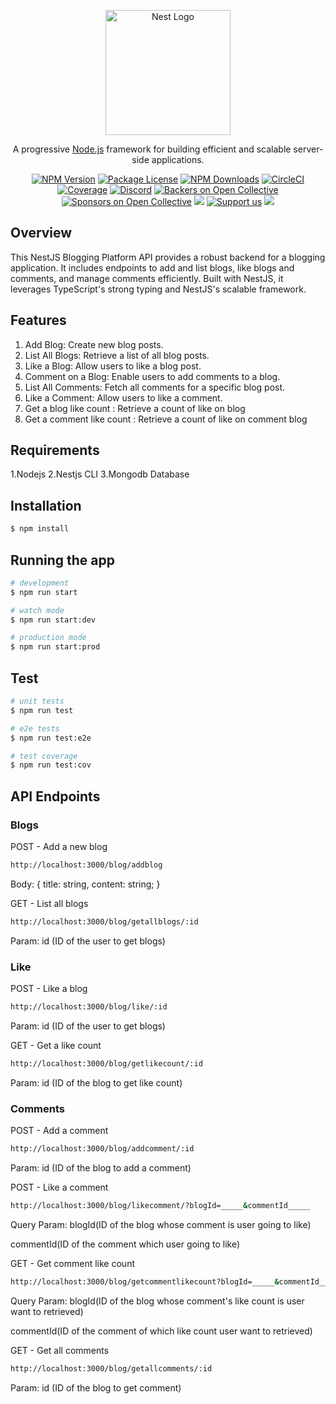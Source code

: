 <p align="center">
  <a href="http://nestjs.com/" target="blank"><img src="https://nestjs.com/img/logo-small.svg" width="200" alt="Nest Logo" /></a>
</p>

[circleci-image]: https://img.shields.io/circleci/build/github/nestjs/nest/master?token=abc123def456
[circleci-url]: https://circleci.com/gh/nestjs/nest

  <p align="center">A progressive <a href="http://nodejs.org" target="_blank">Node.js</a> framework for building efficient and scalable server-side applications.</p>
    <p align="center">
<a href="https://www.npmjs.com/~nestjscore" target="_blank"><img src="https://img.shields.io/npm/v/@nestjs/core.svg" alt="NPM Version" /></a>
<a href="https://www.npmjs.com/~nestjscore" target="_blank"><img src="https://img.shields.io/npm/l/@nestjs/core.svg" alt="Package License" /></a>
<a href="https://www.npmjs.com/~nestjscore" target="_blank"><img src="https://img.shields.io/npm/dm/@nestjs/common.svg" alt="NPM Downloads" /></a>
<a href="https://circleci.com/gh/nestjs/nest" target="_blank"><img src="https://img.shields.io/circleci/build/github/nestjs/nest/master" alt="CircleCI" /></a>
<a href="https://coveralls.io/github/nestjs/nest?branch=master" target="_blank"><img src="https://coveralls.io/repos/github/nestjs/nest/badge.svg?branch=master#9" alt="Coverage" /></a>
<a href="https://discord.gg/G7Qnnhy" target="_blank"><img src="https://img.shields.io/badge/discord-online-brightgreen.svg" alt="Discord"/></a>
<a href="https://opencollective.com/nest#backer" target="_blank"><img src="https://opencollective.com/nest/backers/badge.svg" alt="Backers on Open Collective" /></a>
<a href="https://opencollective.com/nest#sponsor" target="_blank"><img src="https://opencollective.com/nest/sponsors/badge.svg" alt="Sponsors on Open Collective" /></a>
  <a href="https://paypal.me/kamilmysliwiec" target="_blank"><img src="https://img.shields.io/badge/Donate-PayPal-ff3f59.svg"/></a>
    <a href="https://opencollective.com/nest#sponsor"  target="_blank"><img src="https://img.shields.io/badge/Support%20us-Open%20Collective-41B883.svg" alt="Support us"></a>
  <a href="https://twitter.com/nestframework" target="_blank"><img src="https://img.shields.io/twitter/follow/nestframework.svg?style=social&label=Follow"></a>
</p>
 
 ## Overview

This NestJS Blogging Platform API provides a robust backend for a blogging application. It includes endpoints to add and list blogs, like blogs and comments, and manage comments efficiently. Built with NestJS, it leverages TypeScript's strong typing and NestJS's scalable framework.

## Features

1. Add Blog: Create new blog posts.
2. List All Blogs: Retrieve a list of all blog posts.
3. Like a Blog: Allow users to like a blog post.
4. Comment on a Blog: Enable users to add comments to a blog.
5. List All Comments: Fetch all comments for a specific blog post.
6. Like a Comment: Allow users to like a comment.
7. Get a blog like count : Retrieve a count of like on blog 
8. Get a comment like count : Retrieve a count of like on comment blog 

## Requirements

1.Nodejs
2.Nestjs CLI
3.Mongodb Database
## Installation

```bash
$ npm install
```

## Running the app

```bash
# development
$ npm run start

# watch mode
$ npm run start:dev

# production mode
$ npm run start:prod
```

## Test

```bash
# unit tests
$ npm run test

# e2e tests
$ npm run test:e2e

# test coverage
$ npm run test:cov
```

## API Endpoints
### Blogs
POST - Add a new blog
```bash 
http://localhost:3000/blog/addblog
```
Body: { title: string,
        content: string; }

GET - List all blogs
```bash
http://localhost:3000/blog/getallblogs/:id 
```

Param: id (ID of the user to get blogs)

### Like
POST - Like a blog 
```bash
http://localhost:3000/blog/like/:id 
```
Param: id (ID of the user to get blogs)

GET - Get a like count
```bash
http://localhost:3000/blog/getlikecount/:id 
```
Param: id (ID of the blog to get like count)

### Comments
POST - Add a comment
```bash
http://localhost:3000/blog/addcomment/:id 
```
Param: id (ID of the blog to add a comment)

POST - Like a comment
```bash
http://localhost:3000/blog/likecomment/?blogId=_____&commentId_____
```
Query Param: blogId(ID of the blog whose comment is user going to like)

commentId(ID of the comment which user going to like)

GET - Get comment like count
```bash
http://localhost:3000/blog/getcommentlikecount?blogId=_____&commentId_____
```
Query Param: blogId(ID of the blog whose comment's like count is user want to retrieved)

commentId(ID of the comment of which like count user want to retrieved)

GET - Get all comments
```Bash
http://localhost:3000/blog/getallcomments/:id
```
Param: id (ID of the blog to get comment)